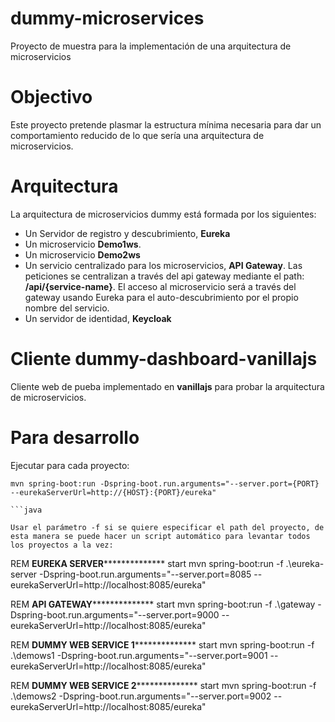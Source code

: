 # dummy-microservices
Proyecto de muestra para la implementación de una arquitectura de microservicios

# Objectivo
Este proyecto pretende plasmar la estructura mínima necesaria para dar un comportamiento reducido de lo que sería una arquitectura de microservicios. 

# Arquitectura
La arquitectura de microservicios dummy está formada por los siguientes:

- Un Servidor de registro y descubrimiento, **Eureka**
- Un microservicio **Demo1ws**.
- Un microservicio **Demo2ws**
- Un servicio centralizado para los microservicios, **API Gateway**. Las peticiones se centralizan a través del api gateway mediante el path: **/api/{service-name}**. El acceso al microservicio será a través del gateway usando Eureka para el auto-descubrimiento por el propio nombre del servicio.
- Un servidor de identidad, **Keycloak**

# Cliente dummy-dashboard-vanillajs
Cliente web de pueba implementado en **vanillajs** para probar la arquitectura de microservicios.

# Para desarrollo
Ejecutar para cada proyecto:
```
mvn spring-boot:run -Dspring-boot.run.arguments="--server.port={PORT} --eurekaServerUrl=http://{HOST}:{PORT}/eureka" 

```java

Usar el parámetro -f si se quiere especificar el path del proyecto, de esta manera se puede hacer un script automático para levantar todos los proyectos a la vez:
```
REM ****************EUREKA SERVER******************************
start mvn spring-boot:run -f .\eureka-server -Dspring-boot.run.arguments="--server.port=8085 --eurekaServerUrl=http://localhost:8085/eureka" 

REM ****************API GATEWAY******************************
start mvn spring-boot:run -f .\gateway -Dspring-boot.run.arguments="--server.port=9000 --eurekaServerUrl=http://localhost:8085/eureka" 

REM ****************DUMMY WEB SERVICE 1******************************
start mvn spring-boot:run -f .\demows1 -Dspring-boot.run.arguments="--server.port=9001 --eurekaServerUrl=http://localhost:8085/eureka" 

REM ****************DUMMY WEB SERVICE 2******************************
start mvn spring-boot:run -f .\demows2 -Dspring-boot.run.arguments="--server.port=9002 --eurekaServerUrl=http://localhost:8085/eureka" 

```java